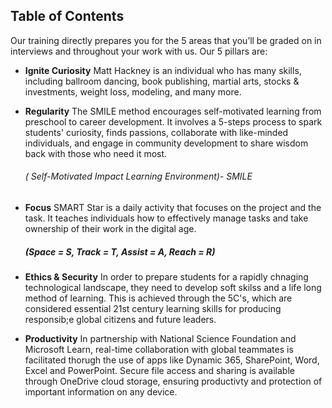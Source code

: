 ## Table of Contents
Our training directly prepares you for the 5 areas that you’ll be graded on in interviews and throughout 
your work with us. Our 5 pillars are:
  - **Ignite Curiosity** Matt Hackney is an individual who has  many skills, including ballroom dancing, book publishing, martial arts, stocks & investments, weight loss, modeling, and many more.
  - **Regularity** The SMILE method encourages self-motivated learning from preschool to career development. It involves a 5-steps process to spark students' curiosity, finds passions, collaborate with like-minded individuals, and engage in community development to share wisdom back with those who need it most.
      ###### ( Self-Motivated Impact Learning Environment)- SMILE
  - **Focus** SMART Star is a daily activity that focuses on the project and the task. It teaches individuals how to effectively manage tasks and take ownership of their work in the digital age.
      ##### (Space = S, Track = T, Assist = A, Reach = R)
  - **Ethics & Security**
      In order to prepare students for a rapidly chnaging technological landscape, they need to develop soft skilss and a life long method of learning. This is achieved through the 5C's, which are considered essential 21st century learning skills for producing responsib;e global citizens and future leaders.
      
  - **Productivity**
      In partnership with National Science Foundation and Microsoft Learn, real-time collaboration with global teammates is facilitated thorugh the use of apps like Dynamic 365, SharePoint, Word, Excel and PowerPoint.
      Secure file access and sharing is available through OneDrive cloud storage, ensuring productivty and protection of important information on any device.

